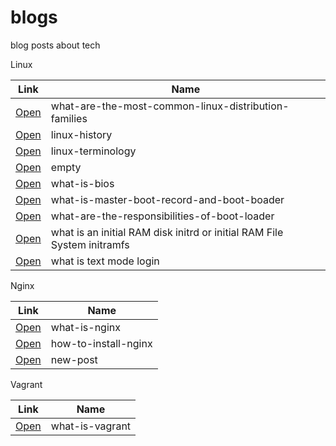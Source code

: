 # blogs

blog posts about tech

Linux

| Link | Name   |
| ------------- | ------------- |
| [Open](/posts/230117) | what-are-the-most-common-linux-distribution-families  |
| [Open](/posts/230118) | linux-history    |
| [Open](/posts/230119) | linux-terminology    |
| [Open](/posts/230120) | empty  |
| [Open](/posts/230121) | what-is-bios  |
| [Open](/posts/230122) | what-is-master-boot-record-and-boot-boader  |
| [Open](/posts/230123) | what-are-the-responsibilities-of-boot-loader |
| [Open](/posts/230127) | what is an initial RAM disk initrd or initial RAM File System initramfs  |
| [Open](/posts/230128) | what is text mode login  |


Nginx

| Link | Name  |
| ------------- | ------------- |
| [Open](/posts/230124) | what-is-nginx    |
| [Open](/posts/230125) | how-to-install-nginx    |
| [Open](/posts/230127) | new-post    |


Vagrant 

| Link | Name  |
| ------------- | ------------- |
| [Open](/posts/230126) | what-is-vagrant |

